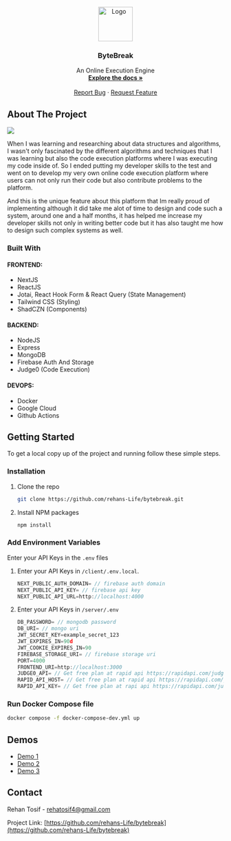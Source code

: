 <!-- PROJECT LOGO -->
<br />
<div align="center">
  <a href="https://34.42.95.33/">
    <img src="https://upload.wikimedia.org/wikipedia/commons/1/19/LeetCode_logo_black.png" alt="Logo" width="80" height="80">
  </a>

  <h3 align="center">ByteBreak</h3>

  <p align="center">
    An Online Execution Engine
    <br />
    <a href="https://github.com/rehans-Life/bytebreak"><strong>Explore the docs »</strong></a>
    <br />
    <br />
    <a href="https://github.com/rehans-Life/bytebreak/issues">Report Bug</a>
    ·
    <a href="https://github.com/rehans-Life/bytebreak/issues">Request Feature</a>
  </p>
</div>

<!-- ABOUT THE PROJECT -->
## About The Project

<img src='https://firebasestorage.googleapis.com/v0/b/tesla-clone-a0f5d.appspot.com/o/readMe%2Fhome.png?alt=media&token=54ca28db-bbf4-4e73-ba4d-2fb8b84a1a7c'/>

When I was learning and researching about data structures and algorithms, I wasn't only fascinated by the different algorithms and techniques that I was learning but also the 
code execution platforms where I was executing my code inside of. So I ended putting my developer skills to the test and went on to develop my very own online code execution 
platform where users can not only run their code but also contribute problems to the platform.  

And this is the unique feature about this platform that Im really proud of implementing although it did take me alot of time to design and code such a system, around one and a half 
months, it has helped me increase my developer skills not only in writing better code but it has also taught me how to design such complex systems as well. 

### Built With

#### FRONTEND:
<ul>
  <li>NextJS</li>
  <li>ReactJS</li>
  <li>Jotai, React Hook Form & React Query (State Management)</li>
  <li>Tailwind CSS (Styling)</li>
  <li>ShadCZN (Components)</li>
</ul>

#### BACKEND:
<ul>
  <li>NodeJS</li>
  <li>Express</li>
  <li>MongoDB</li>
  <li>Firebase Auth And Storage</li>
  <li>Judge0 (Code Execution)</li>
</ul>

#### DEVOPS:
<ul>
  <li>Docker</li>
  <li>Google Cloud</li>
  <li>Github Actions</li>
</ul>

<!-- GETTING STARTED -->
## Getting Started

To get a local copy up of the project and running follow these simple steps.

### Installation
1. Clone the repo
 
   ```sh
   git clone https://github.com/rehans-Life/bytebreak.git
   ```
3. Install NPM packages

   ```sh
   npm install
   ```
### Add Environment Variables
Enter your API Keys in the `.env` files

   1. Enter your API Keys in `/client/.env.local`.

      ```js
      NEXT_PUBLIC_AUTH_DOMAIN= // firebase auth domain
      NEXT_PUBLIC_API_KEY= // firebase api key
      NEXT_PUBLIC_API_URL=http://localhost:4000
      ``` 

   2. Enter your API Keys in `/server/.env`

      ```js
      DB_PASSWORD= // mongodb password
      DB_URI= // mongo uri
      JWT_SECRET_KEY=example_secret_123
      JWT_EXPIRES_IN=90d
      JWT_COOKIE_EXPIRES_IN=90
      FIREBASE_STORAGE_URI= // firebase storage uri
      PORT=4000
      FRONTEND_URI=http://localhost:3000
      JUDGE0_API= // Get free plan at rapid api https://rapidapi.com/judge0-official/api/judge0-ce
      RAPID_API_HOST= // Get free plan at rapid api https://rapidapi.com/judge0-official/api/judge0-ce
      RAPID_API_KEY= // Get free plan at rapi api https://rapidapi.com/judge0-official/api/judge0-ce
      ```

### Run Docker Compose file
    
  ```sh
  docker compose -f docker-compose-dev.yml up
  ```

## Demos

<ul>
  <li>
<a href='https://www.loom.com/share/71ea8d56f2eb454a8619a56eb72f78b1?sid=8881e52c-a5d1-42a7-b30d-af5dec2aee5c'>Demo 1</a>
  </li>
  <li>
<a href='https://www.loom.com/share/16892563504c41f2b4ac1ab6eda17484?sid=2936934b-8f9e-431c-9eb5-d2f667723b41'>Demo 2</a>
  </li>
  <li>
<a href='https://www.loom.com/share/223fbe5cfd56419c897efb84793c3683?sid=cc6f688a-f807-4aa3-906b-a1c2265fd292'>Demo 3</a>
  </li>
</ul>

<!-- CONTACT -->
## Contact

Rehan Tosif - rehatosif4@gmail.com

Project Link: [https://github.com/rehans-Life/bytebreak](https://github.com/rehans-Life/bytebreak)

